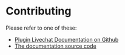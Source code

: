 # Contributing

Please refer to one of these:

* [Plugin Livechat Documentation on Github](https://johnxlivingston.github.io/peertube-plugin-livechat/contributing/)
* [The documentation source code](./support/documentation/content/contributing/)
